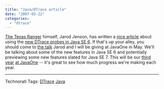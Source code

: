 ```yaml
---
title: "Java/DTrace article"
date: "2007-03-22"
categories: 
  - "dtrace"
---
```


[The Texas Ranger](http://www.sun.com/bigadmin/content/dtrace/blogs/jarod/) himself, Jarod Jenson, has written a [nice article](http://www.devx.com/Java/Article/33943) about using the [new DTrace probes in Java SE 6](http://java.sun.com/javase/6/docs/technotes/guides/vm/dtrace.html). If that's up your alley, you should come to [the talk](http://www28.cplan.com/cc158/session_details.jsp?isid=286698&ilocation_id=158-1&ilanguage=english) Jarod and I will be giving at JavaOne in May. We'll be talking about some of the new features in Java SE 6 and potentially previewing some new features slated for Java SE 7. This will be our [third](http://dtrace.org/blogs/ahl/javaone_dtrace_session_2006) [year](http://dtrace.org/blogs/ahl/dtrace_presentation_at_javaone) [at JavaOne](http://dtrace.org/blogs/ahl/dtrace_in_the_javaone_keynote) -- it's great to see how much progress we're making each year.

* * *

Technorati Tags: [DTrace](http://technorati.com/tag/DTrace) [Java](http://technorati.com/tag/Java)
